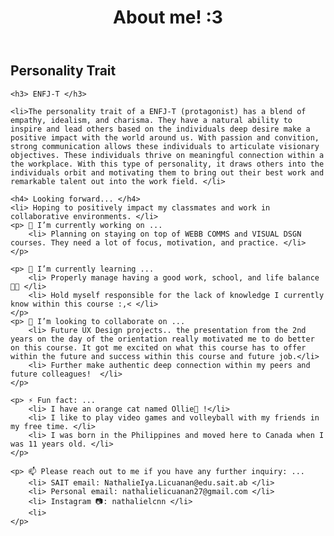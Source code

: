 
<!DOCTYPE html>
<html lang="en">
<head>
    <meta charset="UTF-8">
    <meta name="viewport" content="width=device-width, initial-scale=1.0">
</head>
<body>
    <header>
        <h1> About me! :3</h1>
    </header>
    <h2> Personality Trait </h2>

    <h3> ENFJ-T </h3>

    <li>The personality trait of a ENFJ-T (protagonist) has a blend of empathy, idealism, and charisma. They have a natural ability to inspire and lead others based on the individuals deep desire make a positive impact with the world around us. With passion and convition, strong communication allows these individuals to articulate visionary objectives. These individuals thrive on meaningful connection within a the workplace. With this type of personality, it draws others into the individuals orbit and motivating them to bring out their best work and remarkable talent out into the work field. </li>
    
    <h4> Looking forward... </h4>
    <li> Hoping to positively impact my classmates and work in collaborative environments. </li>
    <p> 🔭 I’m currently working on ...
        <li> Planning on staying on top of WEBB COMMS and VISUAL DSGN courses. They need a lot of focus, motivation, and practice. </li>
    </p>

    <p> 🌱 I’m currently learning ...
        <li> Properly manage having a good work, school, and life balance 💪🏼 </li>
        <li> Hold myself responsible for the lack of knowledge I currently know within this course :,< </li>
    </p>
    <p> 👯 I’m looking to collaborate on ...
        <li> Future UX Design projects.. the presentation from the 2nd years on the day of the orientation really motivated me to do better on this course. It got me excited on what this course has to offer within the future and success within this course and future job.</li>
        <li> Further make authentic deep connection within my peers and future colleagues!  </li>
    </p>

    <p> ⚡ Fun fact: ...
        <li> I have an orange cat named Ollie🩷 !</li>
        <li> I like to play video games and volleyball with my friends in my free time. </li>
        <li> I was born in the Philippines and moved here to Canada when I was 11 years old. </li>
    </p>

    <p> 📫 Please reach out to me if you have any further inquiry: ...
        <li> SAIT email: NathalieIya.Licuanan@edu.sait.ab </li>
        <li> Personal email: nathalielicuanan27@gmail.com </li>
        <li> Instagram 📷: nathalielcnn </li>
        <li> 
    </p>

   
</body>
</html>

